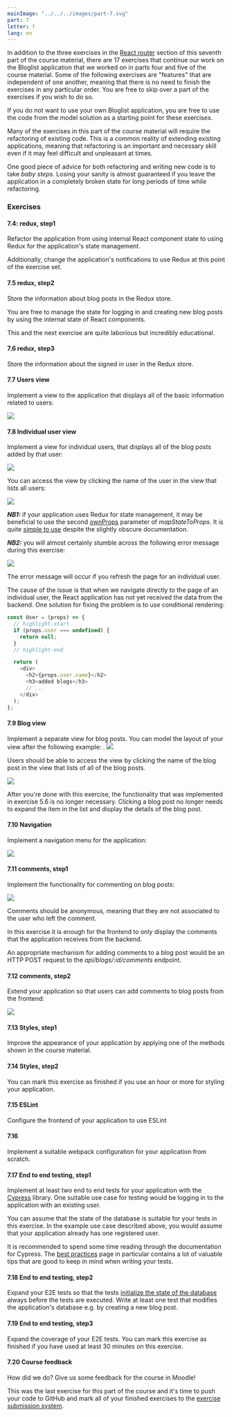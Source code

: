 ```yaml
---
mainImage: "../../../images/part-7.svg"
part: 7
letter: f
lang: en
---
```


<div class="content">

In addition to the three exercises in the [React router](/en/part7/react_router) section of this seventh part of the course material, there are 17 exercises that continue our work on the Bloglist application that we worked on in parts four and five of the course material. Some of the following exercises are "features" that are independent of one another, meaning that there is no need to finish the exercises in any particular order. You are free to skip over a part of the exercises if you wish to do so.

If you do not want to use your own Bloglist application, you are free to use the code from the model solution as a starting point for these exercises.

Many of the exercises in this part of the course material will require the refactoring of existing code. This is a common reality of extending existing applications, meaning that refactoring is an important and necessary skill even if it may feel difficult and unpleasant at times.

One good piece of advice for both refactoring and writing new code is to take <i> baby steps</i>. Losing your sanity is almost guaranteed if you leave the application in a completely broken state for long periods of time while refactoring.

</div>

<div class="tasks">

### Exercises

#### 7.4: redux, step1

Refactor the application from using internal React component state to using Redux for the application's state management.

Additionally, change the application's notifications to use Redux at this point of the exercise set.

#### 7.5 redux, step2

Store the information about blog posts in the Redux store.

You are free to manage the state for logging in and creating new blog posts by using the internal state of React components.

This and the next exercise are quite laborious but incredibly educational.

#### 7.6 redux, step3

Store the information about the signed in user in the Redux store.

#### 7.7 Users view

Implement a view to the application that displays all of the basic information related to users:

![](../../images/7/41.png)

#### 7.8 Individual user view

Implement a view for individual users, that displays all of the blog posts added by that user:

![](../../images/7/44.png)

You can access the view by clicking the name of the user in the view that lists all users:

![](../../images/7/43.png)

<i>**NB1:**</i> if your application uses Redux for state management, it may be beneficial to use the second [ownProps](https://react-redux.js.org/api/connect#mapstatetoprops-state-ownprops-object) parameter of _mapStateToProps_. It is quite [simple to use](https://stackoverflow.com/questions/41198842/what-is-the-use-of-the-ownprops-arg-in-mapstatetoprops-and-mapdispatchtoprops) despite the slightly obscure documentation.

<i>**NB2:**</i> you will almost certainly stumble across the following error message during this exercise:

![](../../images/7/42a.png)

The error message will occur if you refresh the page for an individual user.

The cause of the issue is that when we navigate directly to the page of an individual user, the React application has not yet received the data from the backend. One solution for fixing the problem is to use conditional rendering:

```js
const User = (props) => {
  // highlight-start
  if (props.user === undefined) {
    return null;
  }
  // highlight-end

  return (
    <div>
      <h2>{props.user.name}</h2>
      <h3>added blogs</h3>
      // ...
    </div>
  );
};
```

#### 7.9 Blog view

Implement a separate view for blog posts. You can model the layout of your view after the following example:
.
![](../../images/7/45.png)

Users should be able to access the view by clicking the name of the blog post in the view that lists of all of the blog posts.

![](../../images/7/46.png)

After you're done with this exercise, the functionality that was implemented in exercise 5.6 is no longer necessary. Clicking a blog post no longer needs to expand the item in the list and display the details of the blog post.

#### 7.10 Navigation

Implement a navigation menu for the application:

![](../../images/7/47.png)

#### 7.11 comments, step1

Implement the functionality for commenting on blog posts:

![](../../images/7/48.png)

Comments should be anonymous, meaning that they are not associated to the user who left the comment.

In this exercise it is enough for the frontend to only display the comments that the application receives from the backend.

An appropriate mechanism for adding comments to a blog post would be an HTTP POST request to the <i>api/blogs/:id/comments</i> endpoint.

#### 7.12 comments, step2

Extend your application so that users can add comments to blog posts from the frontend:

![](../../images/7/49.png)

#### 7.13 Styles, step1

Improve the appearance of your application by applying one of the methods shown in the course material.

#### 7.14 Styles, step2

You can mark this exercise as finished if you use an hour or more for styling your application.

#### 7.15 ESLint

Configure the frontend of your application to use ESLint

#### 7.16

Implement a suitable webpack configuration for your application from scratch.

#### 7.17 End to end testing, step1

Implement at least two end to end tests for your application with the [Cypress](/en/part7/class_components_e_2_e_testing#end-to-end-testing-of-the-application) library. One suitable use case for testing would be logging in to the application with an existing user.

You can assume that the state of the database is suitable for your tests in this exercise. In the example use case described above, you would assume that your application already has one registered user.

It is recommended to spend some time reading through the documentation for Cypress. The [best practices](https://docs.cypress.io/guides/references/best-practices.html) page in particular contains a lot of valuable tips that are good to keep in mind when writing your tests.

#### 7.18 End to end testing, step2

Expand your E2E tests so that the tests [initialize the state of the database](/en/part7/class_components_e_2_e_testing#controlling-the-state-of-the-database) always before the tests are executed. Write at least one test that modifies the application's database e.g. by creating a new blog post.

#### 7.19 End to end testing, step3

Expand the coverage of your E2E tests. You can mark this exercise as finished if you have used at least 30 minutes on this exercise.

#### 7.20 Course feedback

How did we do? Give us some feedback for the course in Moodle!

This was the last exercise for this part of the course and it's time to push your code to GitHub and mark all of your finished exercises to the [exercise submission system](https://studies.cs.helsinki.fi/fullstackopen2019).

</div>
